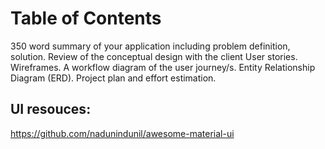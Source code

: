 # Table of Contents
350 word summary of your application including problem definition, solution.
Review of the conceptual design with the client
User stories.
Wireframes.
A workflow diagram of the user journey/s.
Entity Relationship Diagram (ERD).
Project plan and effort estimation.
## UI resouces:
https://github.com/nadunindunil/awesome-material-ui